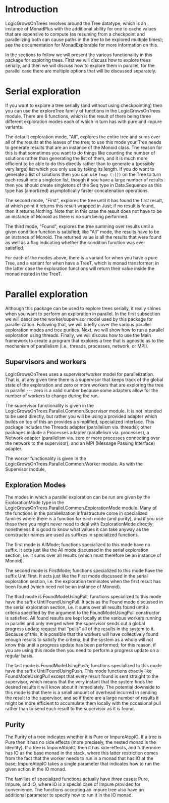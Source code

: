 Introduction
============

LogicGrowsOnTrees revolves around the Tree datatype, which is an instance of
MonadPlus with the additional ability for one to cache values that are expensive
to compute (as resuming from a checkpoint and parallelizing both can cause paths
in the tree to be explored multiple times); see the documentation for
MonadExplorable for more information on this.

In the sections to follow we will present the various functionality in this
package for exploring trees.  First we will discuss how to explore trees
serially, and then we will discuss how to explore them in parallel;  for the
parallel case there are multiple options that will be discussed separately.


Serial exploration
==================

If you want to explore a tree serially (and without using checkpointing) then
you can use the exploreTree family of functions in the LogicGrowsOnTrees module.
There are 6 functions, which is the result of there being three different
exploration modes each of which in turn has with pure and impure variants.

The default exploration mode, "All", explores the entire tree and sums over
all of the results at the leaves of the tree; to use this mode your Tree needs
to generate results that are an instance of the Monoid class. The reason for
this is that sometimes you want to do things like counting the number of
solutions rather than generating the list of them, and it is much more efficient
to be able to do this directly rather than to generate a (possibly very large)
list which you only use by taking its length. If you do want to generate a list
of solutions then you can use `fmap (:[])` on the Tree to turn each result into
a singleton list, though if you have a large number of results then you should
create singletons of the Seq type in Data.Sequence as this type has (amortized)
asymptotically faster concatenation operations.

The second mode, "First", explores the tree until it has found the first result,
at which point it returns this result wrapped in Just;  if no result is found,
then it returns Nothing.  Note that in this case the result does not have to be
an instance of Monoid as there is no sum being performed.

The third mode, "Found", explores the tree summing over results until a given
condition function is satisfied; like "All" mode, the results have to be an
instance of Monoid. The returned value is all the results that were found as
well as a flag indicating whether the condition function was ever satisfied.

For each of the modes above, there is a variant for when you have a pure Tree,
and a variant for when have a TreeT, which is monad transformer;  in the latter
case the exploration functions will return their value inside the monad nested
in the TreeT.


Parallel exploration
====================

Although this package can be used to explore trees serially, it really shines
when you want to perform an exploration in parallel. In the first subsection we
will describe the worker/supervisor model used by this package for
parallelization. Following that, we will briefly cover the various parallel
exploration modes and tree purities. Next, we will show how to run a parallel
exploration using threads. Finally, we will discuss how to use the Main
framework to create a program that explores a tree that is agnostic as to the
mechanism of parallelism (i.e., threads, processes, network, or MPI).


Supervisors and workers
-----------------------

LogicGrowsOnTrees uses a supervisor/worker model for parallelization.  That is,
at any given time there is a supervisor that keeps track of the global state of
the exploration and zero or more workers that are exploring the tree in
parallel --- zero is a valid number because some adapters allow for the number
of workers to change during the run.

The supervisor functionality is given in the
LogicGrowsOnTrees.Parallel.Common.Supervisor module. It is not intended to
be used directly, but rather you will be using a provided adapter which builds
on top of this an provides a simplified, specialized interface.  This package
includes the Threads adapter (parallelism via. threads); other packages include
a Processes adapter (parallelism via. processes), a Network adapter (parallelism
via. zero or more processes connecting over the network to the supervisor), and
an MPI (Message Passing Interface) adapter.

The worker functionality is given in the
LogicGrowsOnTrees.Parallel.Common.Worker module.  As with the Supervisor module,


Exploration Modes
-----------------

The modes in which a parallel exploration can be run are given by the
ExplorationMode type in the LogicGrowsOnTrees.Parallel.Common.ExplorationMode
module. Many of the functions in the parallelization infrastructure come in
specialized families where there is a function for each mode (and purity), and
if you use these then you might never need to deal with ExplorationMode
directly; nonetheless it is good to know what values it can take anyway as the
constructor names are used as suffixes in specialized functions.

The first mode is AllMode; functions specialized to this mode have no suffix. It
acts just like the All mode discussed in the serial exploration section, i.e. it
sums over all results (which must therefore be an instance of Monoid).

The second mode is FirstMode; functions specialized to this mode have the suffix
UntilFirst. It acts just like the First mode discussed in the serial exploration
section, i.e. the exploration terminates when the first result has been found
(which need not be an instance of Monoid).

The third mode is FoundModeUsingPull; functions specialized to this mode have
the suffix UntilFoundUsingPull. It acts as the Found mode discussed in the
serial exploration section, i.e. it sums over all results found until a criteria
specified by the argument to the FoundModeUsingPull constructor is satisfied.
All found results are kept locally at the various workers running in parallel
and only merged when the supervisor sends out a global progress update request
that "pulls" all of the results in the system to it. Because of this, it is
possible that the workers will have collectively found enough results to satisfy
the criteria, but the system as a whole will not know this until a progress
update has been performed; for this reason, if you are using this mode then you
need to perform a progress update on a regular basis.

The last mode is FoundModeUsingPush; functions specialized to this mode have
the suffix UntilFoundUsingPush.  This mode functions exactly like
FoundModeUsingPull except that every result found is sent straight to the
supervisor, which means that the very instant that the system finds the desired
results it will know about it immediately.  The potential downside to this mode
is that there is a small amount of overhead incurred in sending the result to
the supervisor, and so if there are a large number of results it might be more
efficient to accumulate them locally with the occasional pull rather than to
send each result to the supervisor as it is found.


Purity
------

The Purity of a tree indicates whether it is Pure or ImpureAtopIO. If a tree is
Pure then it has no side effects (more precisely, the nested monad is the
Identity). If a tree is ImpureAtopIO, then it has side-effects, and futhermore
has IO as the base monad in the stack, where this latter restriction comes from
the fact that the worker needs to run in a monad that has IO at the base;
ImpureAtopIO takes a single parameter that indicates how to run the given action
in the IO monad.

The families of specialized functions actually have *three* cases:  Pure,
Impure, and IO, where IO is a special case of Impure provided for convenience.
The functions accepting an impure tree also have an additional parameter to
specify how to run it in the IO monad.

